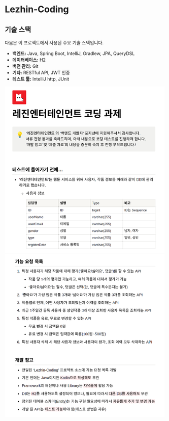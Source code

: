 # Lezhin-Coding


## 기술 스택

다음은 이 프로젝트에서 사용된 주요 기술 스택입니다.

- **백엔드:** Java, Spring Boot, IntelliJ, Gradlew, JPA, QueryDSL
- **데이터베이스:** H2
- **버전 관리:** Git
- **기타:** RESTful API, JWT 인증
- **테스트 툴:** IntelliJ http, JUnit




![img.png](img.png)
![img_1.png](img_1.png)